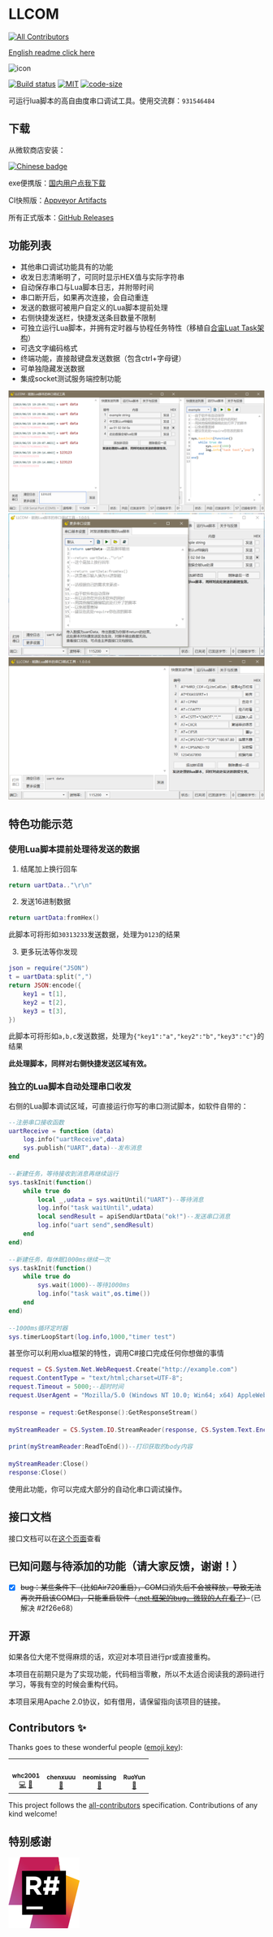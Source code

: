 # LLCOM
<!-- ALL-CONTRIBUTORS-BADGE:START - Do not remove or modify this section -->
[![All Contributors](https://img.shields.io/badge/all_contributors-4-orange.svg?style=flat-square)](#contributors-)
<!-- ALL-CONTRIBUTORS-BADGE:END -->

[English readme click here](/README_EN.md)

![icon](/llcom/llcom.ico)

[![Build status](https://ci.appveyor.com/api/projects/status/telji5j8r0v5001c?svg=true)](https://ci.appveyor.com/project/chenxuuu/llcom)
[![MIT](https://img.shields.io/static/v1.svg?label=license&message=Apache+2&color=blue)](https://github.com/chenxuuu/llcom/blob/master/LICENSE)
[![code-size](https://img.shields.io/github/languages/code-size/chenxuuu/llcom.svg)](https://github.com/chenxuuu/llcom/archive/master.zip)

可运行lua脚本的高自由度串口调试工具。使用交流群：`931546484`

## 下载

从微软商店安装：

<a href='//www.microsoft.com/store/apps/9PMPB0233S0S?cid=storebadge&ocid=badge'><img src='https://developer.microsoft.com/store/badges/images/Chinese_Simplified_get-it-from-MS.png' alt='Chinese badge' width='160'/></a>

exe便携版：[国内用户点我下载](https://llcom.papapoi.com/llcom.zip)

CI快照版：[Appveyor Artifacts](https://ci.appveyor.com/project/chenxuuu/llcom/build/artifacts)

所有正式版本：[GitHub Releases](https://github.com/chenxuuu/llcom/releases/latest)

## 功能列表

- 其他串口调试功能具有的功能
- 收发日志清晰明了，可同时显示HEX值与实际字符串
- 自动保存串口与Lua脚本日志，并附带时间
- 串口断开后，如果再次连接，会自动重连
- 发送的数据可被用户自定义的Lua脚本提前处理
- 右侧快捷发送栏，快捷发送条目数量不限制
- 可独立运行Lua脚本，并拥有定时器与协程任务特性（移植自[合宙Luat Task架构](http://wiki.openluat.com/doc/luatFramework/)）
- 可选文字编码格式
- 终端功能，直接敲键盘发送数据（包含ctrl+字母键）
- 可单独隐藏发送数据
- 集成socket测试服务端控制功能

![screen](/image/screen.png)
![screen2](/image/screen2.jpg)
![screen3](/image/screen3.png)

## 特色功能示范

### 使用Lua脚本提前处理待发送的数据

1. 结尾加上换行回车

```lua
return uartData.."\r\n"
```

2. 发送16进制数据

```lua
return uartData:fromHex()
```

此脚本可将形如`30313233`发送数据，处理为`0123`的结果

3. 更多玩法等你发现

```lua
json = require("JSON")
t = uartData:split(",")
return JSON:encode({
    key1 = t[1],
    key2 = t[2],
    key3 = t[3],
})
```

此脚本可将形如`a,b,c`发送数据，处理为`{"key1":"a","key2":"b","key3":"c"}`的结果

**此处理脚本，同样对右侧快捷发送区域有效。**

### 独立的Lua脚本自动处理串口收发

右侧的Lua脚本调试区域，可直接运行你写的串口测试脚本，如软件自带的：

```lua
--注册串口接收函数
uartReceive = function (data)
    log.info("uartReceive",data)
    sys.publish("UART",data)--发布消息
end

--新建任务，等待接收到消息再继续运行
sys.taskInit(function()
    while true do
        local _,udata = sys.waitUntil("UART")--等待消息
        log.info("task waitUntil",udata)
        local sendResult = apiSendUartData("ok!")--发送串口消息
        log.info("uart send",sendResult)
    end
end)

--新建任务，每休眠1000ms继续一次
sys.taskInit(function()
    while true do
        sys.wait(1000)--等待1000ms
        log.info("task wait",os.time())
    end
end)

--1000ms循环定时器
sys.timerLoopStart(log.info,1000,"timer test")
```

甚至你可以利用xlua框架的特性，调用C#接口完成任何你想做的事情

```lua
request = CS.System.Net.WebRequest.Create("http://example.com")
request.ContentType = "text/html;charset=UTF-8";
request.Timeout = 5000;--超时时间
request.UserAgent = "Mozilla/5.0 (Windows NT 10.0; Win64; x64) AppleWebKit/537.36 (KHTML, like Gecko) Chrome/71.0.3578.98 Safari/537.36 Vivaldi/2.2.1388.37";

response = request:GetResponse():GetResponseStream()

myStreamReader = CS.System.IO.StreamReader(response, CS.System.Text.Encoding.UTF8);

print(myStreamReader:ReadToEnd())--打印获取的body内容

myStreamReader:Close()
response:Close()
```

使用此功能，你可以完成大部分的自动化串口调试操作。

## 接口文档

接口文档可以在[这个页面](https://github.com/chenxuuu/llcom/blob/master/LuaApi.md)查看

## 已知问题与待添加的功能（请大家反馈，谢谢！）

- [x] ~~bug：某些条件下（比如Air720重启），COM口消失后不会被释放，导致无法再次开启该COM口，只能重启软件（[.net 框架的bug，微软的人在看了](https://github.com/dotnet/corefx/issues/39464)）~~（已解决 #2f26e68）

## 开源

如果各位大佬不觉得麻烦的话，欢迎对本项目进行pr或直接重构。

本项目在前期只是为了实现功能，代码相当零散，所以不太适合阅读我的源码进行学习，等我有空的时候会重构代码。

本项目采用Apache 2.0协议，如有借用，请保留指向该项目的链接。

## Contributors ✨

Thanks goes to these wonderful people ([emoji key](https://allcontributors.org/docs/en/emoji-key)):

<!-- ALL-CONTRIBUTORS-LIST:START - Do not remove or modify this section -->
<!-- prettier-ignore-start -->
<!-- markdownlint-disable -->
<table>
  <tr>
    <td align="center"><a href="https://github.com/whc2001"><img src="https://avatars2.githubusercontent.com/u/16266909?v=4" width="100px;" alt=""/><br /><sub><b>whc2001</b></sub></a><br /><a href="https://github.com/chenxuuu/llcom/commits?author=whc2001" title="Code">💻</a> <a href="https://github.com/chenxuuu/llcom/issues?q=author%3Awhc2001" title="Bug reports">🐛</a></td>
    <td align="center"><a href="https://www.chenxublog.com/"><img src="https://avatars3.githubusercontent.com/u/10357394?v=4" width="100px;" alt=""/><br /><sub><b>chenxuuu</b></sub></a><br /><a href="#projectManagement-chenxuuu" title="Project Management">📆</a></td>
    <td align="center"><a href="https://github.com/neomissing"><img src="https://avatars0.githubusercontent.com/u/22003930?v=4" width="100px;" alt=""/><br /><sub><b>neomissing</b></sub></a><br /><a href="#ideas-neomissing" title="Ideas, Planning, & Feedback">🤔</a></td>
    <td align="center"><a href="https://github.com/RYLF"><img src="https://avatars3.githubusercontent.com/u/28991981?v=4" width="100px;" alt=""/><br /><sub><b>RuoYun</b></sub></a><br /><a href="https://github.com/chenxuuu/llcom/issues?q=author%3ARYLF" title="Bug reports">🐛</a></td>
  </tr>
</table>

<!-- markdownlint-enable -->
<!-- prettier-ignore-end -->
<!-- ALL-CONTRIBUTORS-LIST:END -->

This project follows the [all-contributors](htts://github.com/all-contributors/all-contributors) specification. Contributions of any kind welcome!


## 特别感谢

[![icon-resharper](/image/icon-resharper.svg)](https://www.jetbrains.com/?from=LLCOM)
